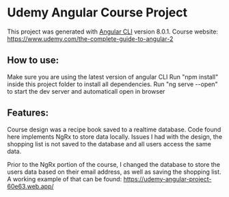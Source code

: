 # Udemy Angular Course Project

This project was generated with [Angular CLI](https://github.com/angular/angular-cli) version 8.0.1.
Course website: https://www.udemy.com/the-complete-guide-to-angular-2

## How to use:

Make sure you are using the latest version of angular CLI
Run "npm install" inside this project folder to install all dependencies.
Run "ng serve --open" to start the dev server and automaticall open in browser

## Features:

Course design was a recipe book saved to a realtime database.  Code found here implements NgRx to store data locally.  Issues I had with the design, the shopping list is not saved to the database and all users access the same data.

Prior to the NgRx portion of the course, I changed the database to store the users data based on their email address, as well as saving the shopping list.  A working example of that can be found: https://udemy-angular-project-60e63.web.app/
